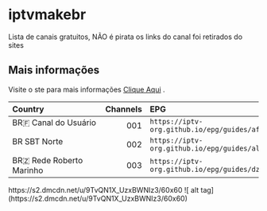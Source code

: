 # iptvmakebr
Lista de canais gratuitos, NÃO é pirata os links do canal foi retirados do sites

## Mais informações

Visite o ste para mais informações [Clique Aqui](https://maketvbr.wixsite.com/listatvbr) .

<table>
  <thead>
    <tr><th align="left">Country&nbsp;&nbsp;&nbsp;&nbsp;&nbsp;&nbsp;&nbsp;&nbsp;&nbsp;&nbsp;&nbsp;&nbsp;&nbsp;&nbsp;&nbsp;&nbsp;&nbsp;&nbsp;&nbsp;&nbsp;&nbsp;&nbsp;&nbsp;&nbsp;&nbsp;</th><th align="left">Channels</th><th align="left">EPG</th></tr>
  </thead>
  <tbody>
    <tr><td valign="top" rowspan="1">BR🇫&nbsp;Canal do Usuário</td><td align="right" nowrap>001</td><td nowrap><code>https://iptv-org.github.io/epg/guides/af.xml</code></td></tr>
    <tr><td valign="top" rowspan="1">BR&nbsp;SBT Norte</td><td align="right" nowrap>002</td><td nowrap><code>https://iptv-org.github.io/epg/guides/al.xml</code></td></tr>
    <tr><td valign="top" rowspan="1">BR🇿&nbsp;Rede Roberto Marinho</td><td align="right" nowrap>003</td><td nowrap><code>https://iptv-org.github.io/epg/guides/dz.xml</code></td></tr>
  </tbody>
</table>
<img>https://s2.dmcdn.net/u/9TvQN1X_UzxBWNIz3/60x60</img>
![ alt tag](https://s2.dmcdn.net/u/9TvQN1X_UzxBWNIz3/60x60)
